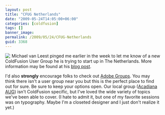 ```yaml
---
layout: post
title: "CFUG Netherlands"
date: "2009-05-24T14:05:00+06:00"
categories: [coldfusion]
tags: []
banner_image: 
permalink: /2009/05/24/CFUG-Netherlands
guid: 3368
---
```


<img src="https://static.raymondcamden.com/images/cfjedi//n.png" align="left" style="margin-right:5px"> Michael van Leest pinged me earlier in the week to let me know of a new ColdFusion User Group he is trying to start up in The Netherlands. More information may be found at his <a href="http://michaelvanleest.com/index.cfm/2009/5/22/CFUG-Netherlands">blog post</a>. 


I'd also <b>strongly</b> encourage folks to check out <a href="http://groups.adobe.com">Adobe Groups</a>. You may think there isn't a user group near you but this is the perfect place to find out for sure. Be sure to keep your options open. Our local group (<a href="http://www.acadiana-aug.org">Acadiana AUG</a>) isn't ColdFusion specific, but I've loved the wide variety of topics we've been able to cover. (I hate to admit it, but one of my favorite sessions was on typography. Maybe I'm a closeted designer and I just don't realize it yet.) 

<br clear="left">